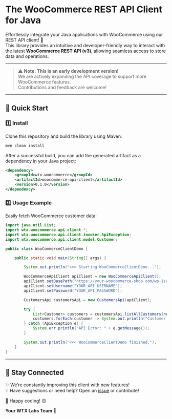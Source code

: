 # The WooCommerce REST API Client for Java  

Effortlessly integrate your Java applications with WooCommerce using our REST API client! 🚀  
This library provides an intuitive and developer-friendly way to interact with the latest **WooCommerce REST API (v3)**, allowing seamless access to store data and operations.  

---

> ⚠️ **Note: This is an early development version!**  
> We are actively expanding the API coverage to support more WooCommerce features.  
> Contributions and feedback are welcome!

---

## 🚀 Quick Start  

### 1️⃣ Install  
Clone this repository and build the library using Maven:  

```sh
mvn clean install
```  

After a successful build, you can add the generated artifact as a dependency in your Java project:  

```xml
<dependency>
    <groupId>wtx.woocommerce</groupId>
    <artifactId>woocommerce-api-client</artifactId>
    <version>0.1.0</version>
</dependency>
```

### 2️⃣ Usage Example  

Easily fetch WooCommerce customer data:  

```java
import java.util.List;
import wtx.woocommerce.api.client.*;
import wtx.woocommerce.api.client.invoker.ApiException;
import wtx.woocommerce.api.client.model.Customer;

public class WooCommerceClientDemo {

    public static void main(String[] args) {

        System.out.println(">>> Starting WooCommerceClientDemo...");

        WooCommerceApiClient apiClient = new WooCommerceApiClient();
        apiClient.setBasePath("https://your-woocommerce-shop.com/wp-json/wc/v3");
        apiClient.setUsername("YOUR_API_USERNAME");
        apiClient.setPassword("YOUR_API_PASSWORD");

        CustomersApi customersApi = new CustomersApi(apiClient);

        try {
            List<Customer> customers = customersApi.listAllCustomers(null, null, null, null, null, null, null, null, null, null, null);
            customers.forEach(customer -> System.out.println("Customer: " + customer.getEmail()));
        } catch (ApiException e) {
            System.err.println("API Error: " + e.getMessage());
        }

        System.out.println("<<< WooCommerceClientDemo finished.");
    }
}
```

---

## 🔗 Stay Connected  

✨ We’re constantly improving this client with new features!  
💡 Have suggestions or need help? Open an [issue](https://github.com/YOUR_REPO/issues) or contribute!  

🚀 Happy coding! 😊  

**Your WTX Labs Team 🚀**
